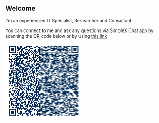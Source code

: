## Welcome

I'm an experienced IT Specialist, Researcher and Consultant.

You can connect to me and ask any questions via SimpleX Chat app by scanning the QR code below or by using [this link](https://simplex.chat/contact#/?v=2-5&smp=smp%3A%2F%2F1OwYGt-yqOfe2IyVHhxz3ohqo3aCCMjtB-8wn4X_aoY%3D%40smp11.simplex.im%2FhwzI2R92XV82CsRL736l4I1g-KOOocIc%23%2F%3Fv%3D1-2%26dh%3DMCowBQYDK2VuAyEAlyvUuc82ebxP9_EDUNEWrQSBDqFFIMGHU9dzDPmFExQ%253D%26srv%3D6ioorbm6i3yxmuoezrhjk6f6qgkc4syabh7m3so74xunb5nzr4pwgfqd.onion)

<img alt="Connect to me via SimpleX Chat" src="./simplex.png" width="240" />



